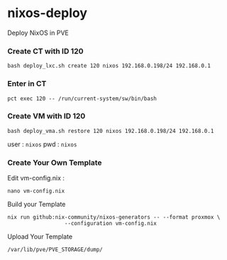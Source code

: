 # nixos-deploy
Deploy NixOS in PVE

### Create CT with ID 120
`bash deploy_lxc.sh create 120 nixos 192.168.0.198/24 192.168.0.1`

### Enter in CT
`pct exec 120 -- /run/current-system/sw/bin/bash`

### Create VM with ID 120
`bash deploy_vma.sh restore 120 nixos 192.168.0.198/24 192.168.0.1`

user : `nixos` pwd : `nixos`

### Create Your Own Template

Edit vm-config.nix :

`nano vm-config.nix`

Build your Template

```
nix run github:nix-community/nixos-generators -- --format proxmox \
                  --configuration vm-config.nix
```

Upload Your Template

`/var/lib/pve/PVE_STORAGE/dump/`
